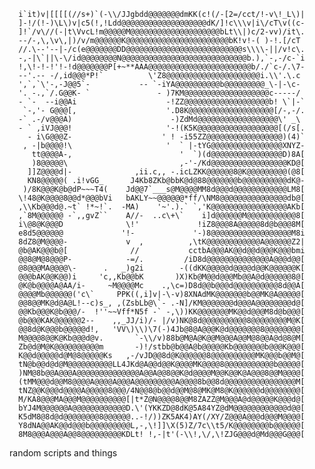      i`it)v|[[[[(//s+)`(-\\/JJgbdd@@@@@@@dmKK(c!(/-[2=/cct/!-v\!_L\)|
      ]-!/(!-)\L\)v|c5(!,!Ldd@@@@@@@@@@@@@@@@@@@dK/]!c\\\v|i\/cT\v((c-
      ]!`/v\//(-|t\VvcL!m@@@@@M@@@@@@@@@@@@@@@@@@@@bLt\\|)c/2-vv)/it\.
      --/-,\,\v\,|)/v/m@@@@@@K@@@@@@@@@@@@@@@@@@@@@@@bK!v!-( )-!.[/cT
      //.\--'--|-/c(e@@@@@@@DD@@@@@@@@@@@@@@@@@@@@@@@@@@s\\\\-||/v!c\.
      -,-|\`||\-\/id@@@@@@@@N@@@@@@@@@@@@@@@@@@@@@@@@@@@@b.),`-,-/c-`i
      !,\!-!-!'!-!d@@@@@@@P[+~**AAA@@@@@@@@@@@@@@@@@@@@@@@b/./`c-/.\7-
      --'.-- -/,id@@@*P!`          \'Z8@@@@@@@@@@@@@@@@@@@@@i.\\'.\.c
      ',`,`\'-,-J@@5`-           -- `-iYA@@@@@@@@@@b@@@@@@@@@_\-|-\c-
      '. -.,`/.G@@K- `               - )7KM@@@@@@@@@@@@@@@@@@@c-----/
      - `-  --i@@Ai                    -!ZZ@@@@@@@@@@@@@@@@@@@b! \`|-`
       `-,'- G@@@[,                    '.D8K@@@@@@@@@@@@@@@@@@@[/-,-/.
      -` .-/v@@@A)                      -)ZdMd@@@@@@@@@@@@@@@@@@\' _\
      - ` ,iVJ@@@!                     '-!(K5K@@@@@@@@@@@@@@@@@@[(/s[.
        - i\G@@@Z-                    ' ! -i55ZZ@@@@@@@@@@@@@@@@@)(4)`
       , -|b@@@@!\                     '  ` |-tYG@@@@@@@@@@@@@@@@XNYZ-
         tt@@@@A-,                        '  `)(d@@@@@@@@@@@@@@@@D)8A[
         )8@@@@@\                         ,-'-/Kd@@@@@@@@@@@@@@@@@KD@[
        ]]Z@@@@d|-              ,ii.c,, -.icLZKK@@@@@@8@K@@@@@@@@@(@8[
        KN8@@@@@( .i!vGG_      J4Kb8ZKb@bbK@d@88@@@@@@@b@@@@@@@@@@dK@-
       )/8K@@@K@b@dP~~~T4(    Jd@@7`___s@M@@@@MM8d@@@d@@@@@@@@@@@@LM8[
      \!48@K@@@@8@@d*@@@bVi   bAKLY~~@@@@@@*ff/\NM8@@@@@@@@@@@@@@@db@[
      ,\\Kb@@@d@.~t` !*~!`.  -MA)    '~'.).` `,'K@@@@@@@@@@@@@@@@@AKb[
      ,`8M@@@@@@ -`,,gvZ``    A//-  ..c\+\`    i]d@@@@@@M@@@@@@@@@@@8[
      i\@8@K@@@D              \!'             !iZ8@@@8A@@@@@8d@b@@@8M[
      e8d5@@@@@@             '!-             '-)8@@@@@@@@@@@@@@@@@@M8i
      8dZ8@M@@@@-             v  ,          ,\tK@@@@@@@@@@@@A@@@@@@Z2|
      @b@AK@@@b@[              //           cctbA@@@AK@@d@@d@@@K@@@bmi
      @@8@M@8@@@P-            -=/.         /iD8d@@@@@@@@@@@@@@A@@@d@@[
      @8@@@MA@@@@\-      .   _)g2i        -((dKK@@@@@d@@@@d@@K@@@@@@K[
      @@@bAK@@K@@)i     'c,,Kb@@bK       )X)Kb@M@@d@@@Mb@@A@d@@@@@@8@[
      @K@b@@@@A@AA/i-     ~M@@@@Mc    .,\c=)D8d@@b@@@d@@@@@@@@@@8d@@A[
      @@@@Mb@@@@@@('c\`     PPK((,i]v|-\-v)8XNAdMK@@@@@@@b@@MK@A@@@@@[
      @@8@@MK@d@A@L!--c)s_, ,(ZsbLb@\`- .-N]/KM@@@@@@@d@@@A@@@@@@@@d@[
      @@Kb@@@K@b@@@/-  !''~~Vff*N5f -` -,\))KK@@@@@@@MK@@d@@@M8d@b@@@[
      @b@@@KAK@@@@@@2--    ,,_JJ/i)/- |/v)NK@8d@@@@@@@@@@8@@@@@@@@M@K[
      @@8d@K@@@b@@@@@d!,   'VV\)\\)\7(-)4Jb@8@A@@@K@d@@@@@@@8@@@@@@@@[
      M@@@@8@@K@Kb@@@d@v.       `-\\/v)88b@M@A@K@@M@@@A@@M@8@@A@d@8@M[
      Zb@d@M@K@@@@@@@@@@m       -)!/stbb@b@@A@b@@@@@Kb@@@@@@@b@@@K@@@[
      K@@d@@@@@d@M@8@@@@@Ks   ,-/vJD@@8d@K@@@@@@8@@@@@@@@@@MK@@@b@@M@[
      tN@b@@d@d@M@@@@@@@@@@LL4JKd@A@@d@@K@@@@MK@@@@8@@@@@@@@@@@b@@@@@[
      )NM@8b@@A@@@A@@@@@@@@@@@@@@A@@A@@8@@K@d@@@@M@@K@@K@A@@@8@@M@@@@[
      (tMM@@@d@@M8@@@@A@@@@A@@@A@@@@@@@@@A@@@@8b@@8d@@@@@@@@@@@@@@@@M[
      tNZ@@K@@@d@@@@A@@@@@8@@@/4N@@8@b@@d@@M@8@MK@M8@K@@@@@@d@@@@@@@@[
      M/KA8@@@MA@@@M@@@@@@@@@@[|t*Z@N@@@@8@@M8ZAZZ@M@@@A@d@@@@@K@@@d@[
      bYJ4M@@@@@@A@@@@@@@@@@@@D.\'(YKKZD@8dK@5A84YZ@dM@@@@@@@@@@@@d@@[
      K5dM8@8d@d@@@@@@@@8@@@@@@..-!/))ZK5AK4)AY(/XY/Z@@@A@@@d@@@M@@@@[
      Y8dNA@@AK@@d@@@b@@@@@@@@@L,-,\!]]\X(5)Z/7c\\t5/K@@@@@@@@b@@@@@@[
      8M8@@@A@@@A@@8@@@@@@@@@KDLt! !,-|t'(-\\!,\/,\!ZJG@@@d@Md@@@G@@@[


random scripts and things
